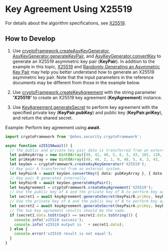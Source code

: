 # Key Agreement Using X25519


For details about the algorithm specifications, see [X25519](crypto-key-agreement-overview.md#x25519).


## How to Develop

1. Use [cryptoFramework.createAsyKeyGenerator](../../reference/apis-crypto-architecture-kit/js-apis-cryptoFramework.md#cryptoframeworkcreateasykeygenerator), [AsyKeyGenerator.generateKeyPair](../../reference/apis-crypto-architecture-kit/js-apis-cryptoFramework.md#generatekeypair-1), and [AsyKeyGenerator.convertKey](../../reference/apis-crypto-architecture-kit/js-apis-cryptoFramework.md#convertkey-3) to generate an X25519 asymmetric key pair (**KeyPair**).
   In addition to the example in this topic, [X25519](crypto-asym-key-generation-conversion-spec.md#x25519) and [Randomly Generating an Asymmetric Key Pair](crypto-generate-asym-key-pair-randomly.md) may help you better understand how to generate an X25519 asymmetric key pair. Note that the input parameters in the reference documents may be different from those in the example below.

2. Use [cryptoFramework.createKeyAgreement](../../reference/apis-crypto-architecture-kit/js-apis-cryptoFramework.md#cryptoframeworkcreatekeyagreement) with the string parameter **'X25519'** to create an X25519 key agreement (**KeyAgreement**) instance.

3. Use [KeyAgreement.generateSecret](../../reference/apis-crypto-architecture-kit/js-apis-cryptoFramework.md#generatesecret-1) to perform key agreement with the specified private key (**KeyPair.pubKey**) and public key (**KeyPair.priKey**), and return the shared secret.

Example: Perform key agreement using **await**.
```ts
import cryptoFramework from '@ohos.security.cryptoFramework';

async function x25519Await() {
  // The public and private key pair data is transferred from an external system.
  let pubKeyArray = new Uint8Array([48, 42, 48, 5, 6, 3, 43, 101, 110, 3, 33, 0, 36, 98, 216, 106, 74, 99, 179, 203, 81, 145, 147, 101, 139, 57, 74, 225, 119, 196, 207, 0, 50, 232, 93, 147, 188, 21, 225, 228, 54, 251, 230, 52]);
  let priKeyArray = new Uint8Array([48, 46, 2, 1, 0, 48, 5, 6, 3, 43, 101, 110, 4, 34, 4, 32, 112, 65, 156, 73, 65, 89, 183, 39, 119, 229, 110, 12, 192, 237, 186, 153, 21, 122, 28, 176, 248, 108, 22, 242, 239, 179, 106, 175, 85, 65, 214, 90]);
  let keyGen = cryptoFramework.createAsyKeyGenerator('X25519');
  // Key pair A transferred from an external system.
  let keyPairA = await keyGen.convertKey({ data: pubKeyArray }, { data: priKeyArray });
  // Key pair B generated internally.
  let keyPairB = await keyGen.generateKeyPair();
  let keyAgreement = cryptoFramework.createKeyAgreement('X25519');
  // Use the public key of A and the private key of B to perform key agreement.
  let secret1 = await keyAgreement.generateSecret(keyPairB.priKey, keyPairA.pubKey);
  // Use the private key of A and the public key of B to perform key agreement.
  let secret2 = await keyAgreement.generateSecret(keyPairA.priKey, keyPairB.pubKey);
  // The two key agreement results should be the same.
  if (secret1.data.toString() == secret2.data.toString()) {
    console.info('x25519 success');
    console.info('x25519 output is ' + secret1.data);
  } else {
    console.error('x25519 result is not equal');
  }
}
```
